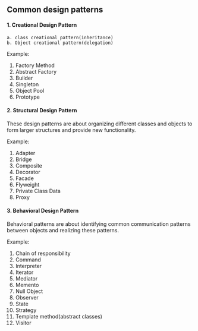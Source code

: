 ## Common design patterns 
#### 1. Creational Design Pattern
    a. class creational pattern(inheritance)
    b. Object creational pattern(delegation)

Example:
1. Factory Method
2. Abstract Factory
3. Builder
4. Singleton
5. Object Pool
6. Prototype
    
#### 2. Structural Design Pattern
These design patterns are about organizing different classes and objects to form 
larger structures and provide new functionality.

Example:
1. Adapter
2. Bridge
3. Composite
4. Decorator
5. Facade 
6. Flyweight
7. Private Class Data 
8. Proxy

#### 3. Behavioral Design Pattern
Behavioral patterns are about identifying common communication patterns between 
objects and realizing these patterns. 

Example:
1. Chain of responsibility
2. Command 
3. Interpreter
4. Iterator
5. Mediator
6. Memento
7. Null Object 
8. Observer
9. State
9. Strategy 
10. Template method(abstract classes)
11. Visitor 

    